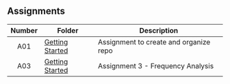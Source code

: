 ## Assignments

| Number | Folder | Description |
| :----: | ------ | ----------- |
|   A01   | [Getting Started](https://github.com/sgilliland/4663-Cryptography-Gilliland/blob/master/Assignments/README.md) |   Assignment to create and organize repo   |
|   A03   | [Getting Started](https://github.com/sgilliland/4663-Cryptography-Gilliland/blob/master/Assignments/A03) |   Assignment 3 - Frequency Analysis   |
